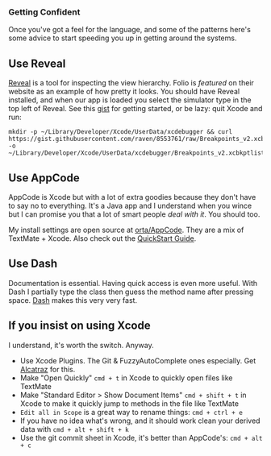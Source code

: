 ### Getting Confident

Once you've got a feel for the language, and some of the patterns here's some advice to start speeding you up in getting around the systems.


Use Reveal
----------------
[Reveal](http://revealapp.com) is a tool for inspecting the view hierarchy. Folio is _featured_ on their website as an example of how pretty it looks. You should have Reveal installed, and when our app is loaded you select the simulator type in the top left of Reveal. See this [gist](https://gist.github.com/raven/8553761) for getting started, or be lazy: quit Xcode and run:

```
mkdir -p ~/Library/Developer/Xcode/UserData/xcdebugger && curl https://gist.githubusercontent.com/raven/8553761/raw/Breakpoints_v2.xcbkptlist -o ~/Library/Developer/Xcode/UserData/xcdebugger/Breakpoints_v2.xcbkptlist
```

Use AppCode
---------------
AppCode is Xcode but with a lot of extra goodies because they don't have to say no to everything. It's a Java app and I understand when you wince but I can promise you that a lot of smart people _deal with it_. You should too.

My install settings are open source at [orta/AppCode](https://github.com/orta/AppCode). They are a mix of TextMate + Xcode. Also check out the [QuickStart Guide](http://www.jetbrains.com/objc/quickstart/).

Use Dash
---------------
Documentation is essential. Having quick access is even more useful. With Dash I partially type the class then guess the method name after pressing space. [Dash](http://kapeli.com) makes this very very fast.

If you insist on using Xcode
---------------
I understand, it's worth the switch. Anyway.

* Use Xcode Plugins. The Git & FuzzyAutoComplete ones especially. Get [Alcatraz](https://github.com/mneorr/Alcatraz/) for this.
* Make "Open Quickly" `cmd + t` in Xcode to quickly open files like TextMate
* Make "Standard Editor > Show Document Items" `cmd + shift + t` in Xcode to make it quickly jump to methods in the file like TextMate
* `Edit all in Scope` is a great way to rename things: `cmd + ctrl + e`
* If you have no idea what's wrong, and it should work clean your derived data with `cmd + alt + shift + k`
* Use the git commit sheet in Xcode, it's better than AppCode's: `cmd + alt + c`

